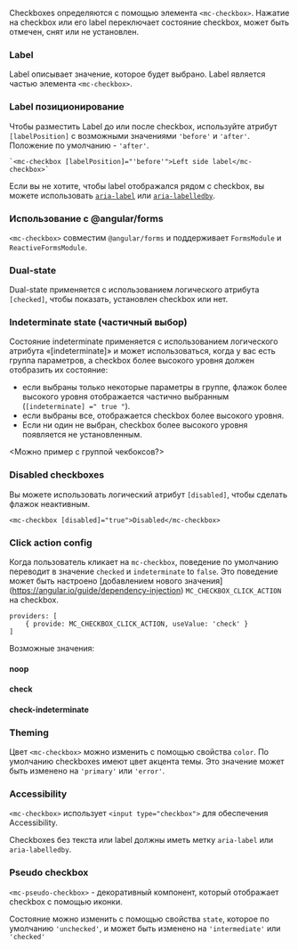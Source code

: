 Checkboxes определяются с помощью элемента `<mc-checkbox>`.
Нажатие на checkbox или его label переключает состояние checkbox, может быть отмечен, снят или не установлен.

### Label

Label описывает значение, которое будет выбрано. Label является частью элемента `<mc-checkbox>`.

### Label позиционирование

Чтобы разместить Label до или после checkbox, используйте атрибут `[labelPosition]` с
возможными значениями `'before'` и `'after'`. Положение по умолчанию - `'after'`.

```
`<mc-checkbox [labelPosition]="'before'">Left side label</mc-checkbox>`
```

Если вы не хотите, чтобы label отображался рядом с checkbox, вы можете использовать
[`aria-label`](https://www.w3.org/TR/wai-aria/states_and_properties#aria-label) или 
[`aria-labelledby`](https://www.w3.org/TR/wai-aria/states_and_properties#aria-labelledby).

### Использование с @angular/forms

`<mc-checkbox>` совместим `@angular/forms` и поддерживает `FormsModule` 
и `ReactiveFormsModule`.

### Dual-state

Dual-state применяется с использованием логического атрибута `[checked]`, чтобы показать,
установлен checkbox или нет.

<!-- example(checkbox-overview) -->

### Indeterminate state (частичный выбор)

Состояние indeterminate применяется с использованием логического атрибута «[indeterminate]» и может использоваться,
когда у вас есть группа параметров, а checkbox более высокого уровня должен отобразить их состояние:
+ если выбраны только некоторые параметры в группе, флажок более высокого уровня отображается частично выбранным (`[indeterminate] =" true "`).
+ если выбраны все, отображается checkbox более высокого уровня.
+ Если ни один не выбран, checkbox более высокого уровня появляется не установленным.

<Можно пример с группой чекбоксов?>
<!-- example(checkbox-indeterminate) -->

### Disabled checkboxes

Вы можете использовать логический атрибут `[disabled]`, чтобы сделать флажок неактивным.

`<mc-checkbox [disabled]="true">Disabled</mc-checkbox>`

### Click action config

Когда пользователь кликает на `mc-checkbox`, поведение по умолчанию переводит в значение `checked` и `indeterminate` to `false`.
Это поведение может быть настроено [добавлением нового значения] (https://angular.io/guide/dependency-injection)
`MC_CHECKBOX_CLICK_ACTION` на checkbox.

```
providers: [
    { provide: MC_CHECKBOX_CLICK_ACTION, useValue: 'check' }
]
```

Возможные значения:

#### noop

#### check

#### check-indeterminate

### Theming  
Цвет `<mc-checkbox>` можно изменить с помощью свойства `color`. По умолчанию checkboxes
имеют цвет акцента темы. Это значение может быть изменено на `'primary'` или `'error'`.

### Accessibility
`<mc-checkbox>` использует `<input type="checkbox">` для обеспечения Accessibility.

Checkboxes без текста или label должны иметь метку `aria-label` или `aria-labelledby`.

### Pseudo checkbox
`<mc-pseudo-checkbox>` - декоративный компонент, который отображает checkbox с помощью иконки.

Состояние можно изменить с помощью свойства `state`, которое по умолчанию `'unchecked'`,
и может быть изменено на `'intermediate'` или `'checked'`

<!-- example(pseudo-checkbox) -->
